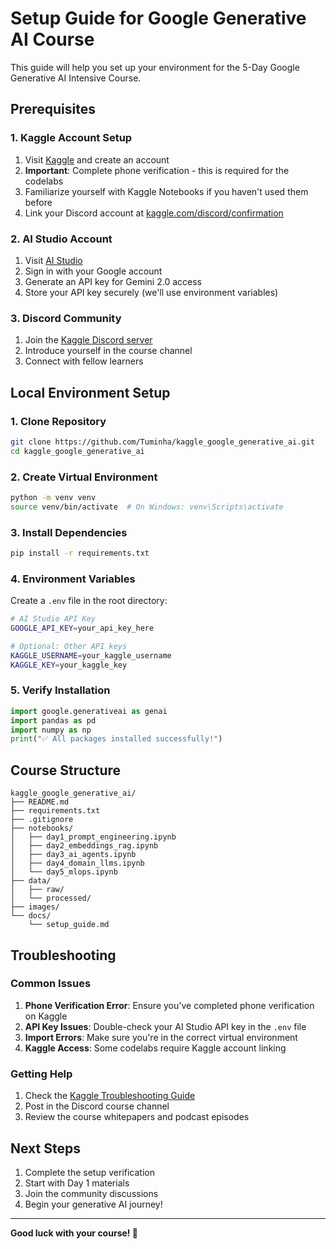 # Setup Guide for Google Generative AI Course

This guide will help you set up your environment for the 5-Day Google Generative AI Intensive Course.

## Prerequisites

### 1. Kaggle Account Setup
1. Visit [Kaggle](https://www.kaggle.com/) and create an account
2. **Important**: Complete phone verification - this is required for the codelabs
3. Familiarize yourself with Kaggle Notebooks if you haven't used them before
4. Link your Discord account at [kaggle.com/discord/confirmation](https://kaggle.com/discord/confirmation)

### 2. AI Studio Account
1. Visit [AI Studio](https://aistudio.google.com/)
2. Sign in with your Google account
3. Generate an API key for Gemini 2.0 access
4. Store your API key securely (we'll use environment variables)

### 3. Discord Community
1. Join the [Kaggle Discord server](https://discord.gg/kaggle)
2. Introduce yourself in the course channel
3. Connect with fellow learners

## Local Environment Setup

### 1. Clone Repository
```bash
git clone https://github.com/Tuminha/kaggle_google_generative_ai.git
cd kaggle_google_generative_ai
```

### 2. Create Virtual Environment
```bash
python -m venv venv
source venv/bin/activate  # On Windows: venv\Scripts\activate
```

### 3. Install Dependencies
```bash
pip install -r requirements.txt
```

### 4. Environment Variables
Create a `.env` file in the root directory:
```bash
# AI Studio API Key
GOOGLE_API_KEY=your_api_key_here

# Optional: Other API keys
KAGGLE_USERNAME=your_kaggle_username
KAGGLE_KEY=your_kaggle_key
```

### 5. Verify Installation
```python
import google.generativeai as genai
import pandas as pd
import numpy as np
print("✅ All packages installed successfully!")
```

## Course Structure

```
kaggle_google_generative_ai/
├── README.md
├── requirements.txt
├── .gitignore
├── notebooks/
│   ├── day1_prompt_engineering.ipynb
│   ├── day2_embeddings_rag.ipynb
│   ├── day3_ai_agents.ipynb
│   ├── day4_domain_llms.ipynb
│   └── day5_mlops.ipynb
├── data/
│   ├── raw/
│   └── processed/
├── images/
└── docs/
    └── setup_guide.md
```

## Troubleshooting

### Common Issues

1. **Phone Verification Error**: Ensure you've completed phone verification on Kaggle
2. **API Key Issues**: Double-check your AI Studio API key in the `.env` file
3. **Import Errors**: Make sure you're in the correct virtual environment
4. **Kaggle Access**: Some codelabs require Kaggle account linking

### Getting Help

1. Check the [Kaggle Troubleshooting Guide](https://kaggle.com/docs/notebooks)
2. Post in the Discord course channel
3. Review the course whitepapers and podcast episodes

## Next Steps

1. Complete the setup verification
2. Start with Day 1 materials
3. Join the community discussions
4. Begin your generative AI journey!

---

**Good luck with your course! 🚀**
